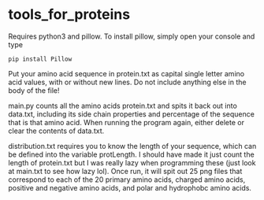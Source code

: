 # tools_for_proteins

Requires python3 and pillow. To install pillow, simply open your console and type 

```
pip install Pillow
```

Put your amino acid sequence in protein.txt as capital single letter amino acid values, with or without new lines. Do not include anything else in the body of the file! 

main.py counts all the amino acids protein.txt and spits it back out into data.txt, including its side chain properties and percentage of the sequence that is that amino acid. When running the program again, either delete or clear the contents of data.txt.

distribution.txt requires you to know the length of your sequence, which can be defined into the variable protLength. I should have made it just count the length of protein.txt but I was really lazy when programming these (just look at main.txt to see how lazy lol). Once run, it will spit out 25 png files that correspond to each of the 20 primary amino acids, charged amino acids, positive and negative amino acids, and polar and hydrophobc amino acids. 
